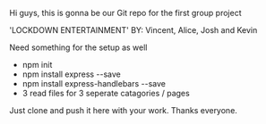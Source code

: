 Hi guys, this is gonna be our Git repo for the first group project

'LOCKDOWN ENTERTAINMENT'
BY: Vincent, Alice, Josh and Kevin

Need something for the setup as well

* npm init
* npm install express --save
* npm install express-handlebars --save
* 3 read files for 3 seperate catagories / pages


Just clone and push it here with your work. Thanks everyone.
